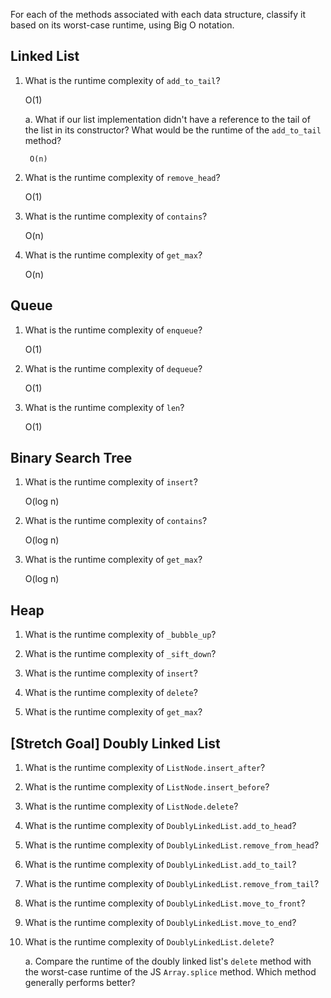 For each of the methods associated with each data structure, classify it based on its worst-case runtime, using Big O notation.

## Linked List

1. What is the runtime complexity of `add_to_tail`?
    
    O(1)

    a. What if our list implementation didn't have a reference to the tail of the list in its constructor? What would be the runtime of the `add_to_tail` method?
    
        O(n)

2. What is the runtime complexity of `remove_head`?

    O(1)

3. What is the runtime complexity of `contains`?

    O(n)

4. What is the runtime complexity of `get_max`?

    O(n)

## Queue

1. What is the runtime complexity of `enqueue`?

    O(1)

2. What is the runtime complexity of `dequeue`?

    O(1)

3. What is the runtime complexity of `len`?

    O(1)

## Binary Search Tree

1. What is the runtime complexity of `insert`? 

    O(log n)

2. What is the runtime complexity of `contains`?

    O(log n)

3. What is the runtime complexity of `get_max`? 

    O(log n)

## Heap

1. What is the runtime complexity of `_bubble_up`?

2. What is the runtime complexity of `_sift_down`?

3. What is the runtime complexity of `insert`?

4. What is the runtime complexity of `delete`?

5. What is the runtime complexity of `get_max`?

## [Stretch Goal] Doubly Linked List

1. What is the runtime complexity of `ListNode.insert_after`?

2. What is the runtime complexity of `ListNode.insert_before`?

3. What is the runtime complexity of `ListNode.delete`?

4. What is the runtime complexity of `DoublyLinkedList.add_to_head`?

5. What is the runtime complexity of `DoublyLinkedList.remove_from_head`?

6. What is the runtime complexity of `DoublyLinkedList.add_to_tail`?

7. What is the runtime complexity of `DoublyLinkedList.remove_from_tail`?

8. What is the runtime complexity of `DoublyLinkedList.move_to_front`?

9. What is the runtime complexity of `DoublyLinkedList.move_to_end`?

10. What is the runtime complexity of `DoublyLinkedList.delete`?

    a. Compare the runtime of the doubly linked list's `delete` method with the worst-case runtime of the JS `Array.splice` method. Which method generally performs better?
